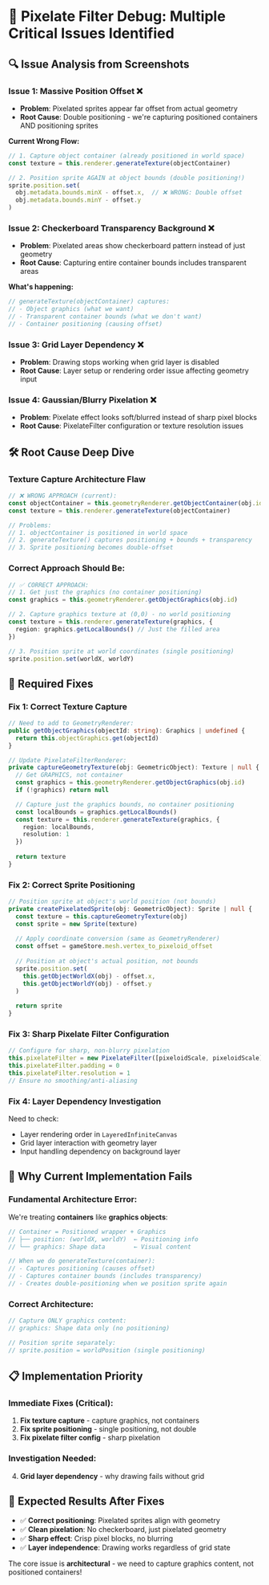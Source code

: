 # 🐛 Pixelate Filter Debug: Multiple Critical Issues Identified

## 🔍 **Issue Analysis from Screenshots**

### **Issue 1: Massive Position Offset ❌**
- **Problem**: Pixelated sprites appear far offset from actual geometry
- **Root Cause**: Double positioning - we're capturing positioned containers AND positioning sprites

**Current Wrong Flow:**
```typescript
// 1. Capture object container (already positioned in world space)
const texture = this.renderer.generateTexture(objectContainer)

// 2. Position sprite AGAIN at object bounds (double positioning!)
sprite.position.set(
  obj.metadata.bounds.minX - offset.x,  // ❌ WRONG: Double offset
  obj.metadata.bounds.minY - offset.y
)
```

### **Issue 2: Checkerboard Transparency Background ❌**
- **Problem**: Pixelated areas show checkerboard pattern instead of just geometry
- **Root Cause**: Capturing entire container bounds includes transparent areas

**What's happening:**
```typescript
// generateTexture(objectContainer) captures:
// - Object graphics (what we want)
// - Transparent container bounds (what we don't want)
// - Container positioning (causing offset)
```

### **Issue 3: Grid Layer Dependency ❌**
- **Problem**: Drawing stops working when grid layer is disabled
- **Root Cause**: Layer setup or rendering order issue affecting geometry input

### **Issue 4: Gaussian/Blurry Pixelation ❌**
- **Problem**: Pixelate effect looks soft/blurred instead of sharp pixel blocks
- **Root Cause**: PixelateFilter configuration or texture resolution issues

## 🛠️ **Root Cause Deep Dive**

### **Texture Capture Architecture Flaw**
```typescript
// ❌ WRONG APPROACH (current):
const objectContainer = this.geometryRenderer.getObjectContainer(obj.id)
const texture = this.renderer.generateTexture(objectContainer)

// Problems:
// 1. objectContainer is positioned in world space
// 2. generateTexture() captures positioning + bounds + transparency
// 3. Sprite positioning becomes double-offset
```

### **Correct Approach Should Be:**
```typescript
// ✅ CORRECT APPROACH:
// 1. Get just the graphics (no container positioning)
const graphics = this.geometryRenderer.getObjectGraphics(obj.id)

// 2. Capture graphics texture at (0,0) - no world positioning
const texture = this.renderer.generateTexture(graphics, { 
  region: graphics.getLocalBounds() // Just the filled area
})

// 3. Position sprite at world coordinates (single positioning)
sprite.position.set(worldX, worldY)
```

## 🔧 **Required Fixes**

### **Fix 1: Correct Texture Capture**
```typescript
// Need to add to GeometryRenderer:
public getObjectGraphics(objectId: string): Graphics | undefined {
  return this.objectGraphics.get(objectId)
}

// Update PixelateFilterRenderer:
private captureGeometryTexture(obj: GeometricObject): Texture | null {
  // Get GRAPHICS, not container
  const graphics = this.geometryRenderer.getObjectGraphics(obj.id)
  if (!graphics) return null

  // Capture just the graphics bounds, no container positioning
  const localBounds = graphics.getLocalBounds()
  const texture = this.renderer.generateTexture(graphics, {
    region: localBounds,
    resolution: 1
  })
  
  return texture
}
```

### **Fix 2: Correct Sprite Positioning**
```typescript
// Position sprite at object's world position (not bounds)
private createPixelatedSprite(obj: GeometricObject): Sprite | null {
  const texture = this.captureGeometryTexture(obj)
  const sprite = new Sprite(texture)
  
  // Apply coordinate conversion (same as GeometryRenderer)
  const offset = gameStore.mesh.vertex_to_pixeloid_offset
  
  // Position at object's actual position, not bounds
  sprite.position.set(
    this.getObjectWorldX(obj) - offset.x,
    this.getObjectWorldY(obj) - offset.y
  )
  
  return sprite
}
```

### **Fix 3: Sharp Pixelate Filter Configuration**
```typescript
// Configure for sharp, non-blurry pixelation
this.pixelateFilter = new PixelateFilter([pixeloidScale, pixeloidScale])
this.pixelateFilter.padding = 0
this.pixelateFilter.resolution = 1
// Ensure no smoothing/anti-aliasing
```

### **Fix 4: Layer Dependency Investigation**
Need to check:
- Layer rendering order in `LayeredInfiniteCanvas`
- Grid layer interaction with geometry layer
- Input handling dependency on background layer

## 🎯 **Why Current Implementation Fails**

### **Fundamental Architecture Error:**
We're treating **containers** like **graphics objects**:

```typescript
// Container = Positioned wrapper + Graphics
// ├── position: (worldX, worldY)  ← Positioning info
// └── graphics: Shape data        ← Visual content

// When we do generateTexture(container):
// - Captures positioning (causes offset)
// - Captures container bounds (includes transparency)
// - Creates double-positioning when we position sprite again
```

### **Correct Architecture:**
```typescript
// Capture ONLY graphics content:
// graphics: Shape data only (no positioning)

// Position sprite separately:
// sprite.position = worldPosition (single positioning)
```

## 📋 **Implementation Priority**

### **Immediate Fixes (Critical):**
1. **Fix texture capture** - capture graphics, not containers
2. **Fix sprite positioning** - single positioning, not double
3. **Fix pixelate filter config** - sharp pixelation

### **Investigation Needed:**
4. **Grid layer dependency** - why drawing fails without grid

## 🎯 **Expected Results After Fixes**

- ✅ **Correct positioning**: Pixelated sprites align with geometry
- ✅ **Clean pixelation**: No checkerboard, just pixelated geometry
- ✅ **Sharp effect**: Crisp pixel blocks, no blurring
- ✅ **Layer independence**: Drawing works regardless of grid state

The core issue is **architectural** - we need to capture graphics content, not positioned containers!